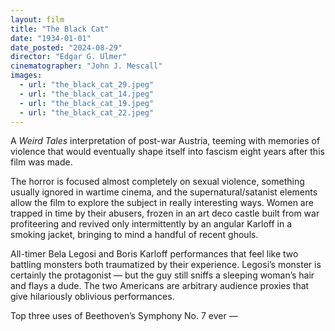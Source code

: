 ```yaml
---
layout: film
title: "The Black Cat"
date: "1934-01-01"
date_posted: "2024-08-29"
director: "Edgar G. Ulmer"
cinematographer: "John J. Mescall"
images:
  - url: "the_black_cat_29.jpeg"
  - url: "the_black_cat_14.jpeg"
  - url: "the_black_cat_19.jpeg"
  - url: "the_black_cat_22.jpeg"
---
```


A *Weird Tales* interpretation of post-war Austria, teeming with memories of violence that would eventually shape itself into fascism eight years after this film was made. 

The horror is focused almost completely on sexual violence, something usually ignored in wartime cinema, and the supernatural/satanist elements allow the film to explore the subject in really interesting ways. Women are trapped in time by their abusers, frozen in an art deco castle built from war profiteering and revived only intermittently by an angular Karloff in a smoking jacket, bringing to mind a handful of recent ghouls.

All-timer Bela Legosi and Boris Karloff performances that feel like two battling monsters both traumatized by their experience. Legosi’s monster is certainly the protagonist — but the guy still sniffs a sleeping woman’s hair and flays a dude. The two Americans are arbitrary audience proxies that give hilariously oblivious performances. 

Top three uses of Beethoven’s Symphony No. 7 ever —
